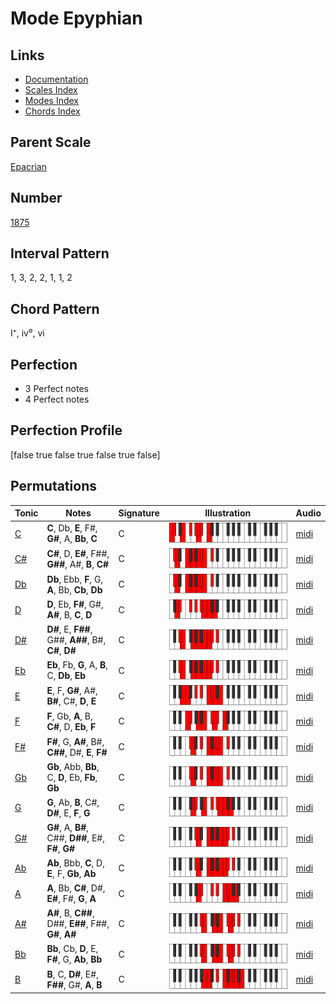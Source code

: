 # Mode Epyphian

## Links

- [Documentation](index.md)
- [Scales Index](Scales.md)
- [Modes Index](Modes.md)
- [Chords Index](Chords.md)

## Parent Scale

[Epacrian](ScaleEpacrian.md)

## Number

[1875](https://ianring.com/musictheory/scales/1875)

## Interval Pattern

1, 3, 2, 2, 1, 1, 2

## Chord Pattern

I⁺, iv⁰, vi

## Perfection

- 3 Perfect notes
- 4 Perfect notes

## Perfection Profile

[false true false true false true false]

## Permutations

| Tonic | Notes | Signature | Illustration | Audio |
|-------|-------|-----------|--------------|-------|
| [C](ModeCNaturalEpyphian.md) | **C**, Db, **E**, F#, **G#**, A, **Bb**, **C** | C | ![CNaturalEpyphian](ModeCNaturalEpyphian.png) | [midi](https://github.com/edipermadi/music/blob/main/docs/ModeCNaturalEpyphian.mid?raw=true) |
| [C#](ModeCSharpEpyphian.md) | **C#**, D, **E#**, F##, **G##**, A#, **B**, **C#** | C | ![CSharpEpyphian](ModeCSharpEpyphian.png) | [midi](https://github.com/edipermadi/music/blob/main/docs/ModeCSharpEpyphian.mid?raw=true) |
| [Db](ModeDFlatEpyphian.md) | **Db**, Ebb, **F**, G, **A**, Bb, **Cb**, **Db** | C | ![DFlatEpyphian](ModeDFlatEpyphian.png) | [midi](https://github.com/edipermadi/music/blob/main/docs/ModeDFlatEpyphian.mid?raw=true) |
| [D](ModeDNaturalEpyphian.md) | **D**, Eb, **F#**, G#, **A#**, B, **C**, **D** | C | ![DNaturalEpyphian](ModeDNaturalEpyphian.png) | [midi](https://github.com/edipermadi/music/blob/main/docs/ModeDNaturalEpyphian.mid?raw=true) |
| [D#](ModeDSharpEpyphian.md) | **D#**, E, **F##**, G##, **A##**, B#, **C#**, **D#** | C | ![DSharpEpyphian](ModeDSharpEpyphian.png) | [midi](https://github.com/edipermadi/music/blob/main/docs/ModeDSharpEpyphian.mid?raw=true) |
| [Eb](ModeEFlatEpyphian.md) | **Eb**, Fb, **G**, A, **B**, C, **Db**, **Eb** | C | ![EFlatEpyphian](ModeEFlatEpyphian.png) | [midi](https://github.com/edipermadi/music/blob/main/docs/ModeEFlatEpyphian.mid?raw=true) |
| [E](ModeENaturalEpyphian.md) | **E**, F, **G#**, A#, **B#**, C#, **D**, **E** | C | ![ENaturalEpyphian](ModeENaturalEpyphian.png) | [midi](https://github.com/edipermadi/music/blob/main/docs/ModeENaturalEpyphian.mid?raw=true) |
| [F](ModeFNaturalEpyphian.md) | **F**, Gb, **A**, B, **C#**, D, **Eb**, **F** | C | ![FNaturalEpyphian](ModeFNaturalEpyphian.png) | [midi](https://github.com/edipermadi/music/blob/main/docs/ModeFNaturalEpyphian.mid?raw=true) |
| [F#](ModeFSharpEpyphian.md) | **F#**, G, **A#**, B#, **C##**, D#, **E**, **F#** | C | ![FSharpEpyphian](ModeFSharpEpyphian.png) | [midi](https://github.com/edipermadi/music/blob/main/docs/ModeFSharpEpyphian.mid?raw=true) |
| [Gb](ModeGFlatEpyphian.md) | **Gb**, Abb, **Bb**, C, **D**, Eb, **Fb**, **Gb** | C | ![GFlatEpyphian](ModeGFlatEpyphian.png) | [midi](https://github.com/edipermadi/music/blob/main/docs/ModeGFlatEpyphian.mid?raw=true) |
| [G](ModeGNaturalEpyphian.md) | **G**, Ab, **B**, C#, **D#**, E, **F**, **G** | C | ![GNaturalEpyphian](ModeGNaturalEpyphian.png) | [midi](https://github.com/edipermadi/music/blob/main/docs/ModeGNaturalEpyphian.mid?raw=true) |
| [G#](ModeGSharpEpyphian.md) | **G#**, A, **B#**, C##, **D##**, E#, **F#**, **G#** | C | ![GSharpEpyphian](ModeGSharpEpyphian.png) | [midi](https://github.com/edipermadi/music/blob/main/docs/ModeGSharpEpyphian.mid?raw=true) |
| [Ab](ModeAFlatEpyphian.md) | **Ab**, Bbb, **C**, D, **E**, F, **Gb**, **Ab** | C | ![AFlatEpyphian](ModeAFlatEpyphian.png) | [midi](https://github.com/edipermadi/music/blob/main/docs/ModeAFlatEpyphian.mid?raw=true) |
| [A](ModeANaturalEpyphian.md) | **A**, Bb, **C#**, D#, **E#**, F#, **G**, **A** | C | ![ANaturalEpyphian](ModeANaturalEpyphian.png) | [midi](https://github.com/edipermadi/music/blob/main/docs/ModeANaturalEpyphian.mid?raw=true) |
| [A#](ModeASharpEpyphian.md) | **A#**, B, **C##**, D##, **E##**, F##, **G#**, **A#** | C | ![ASharpEpyphian](ModeASharpEpyphian.png) | [midi](https://github.com/edipermadi/music/blob/main/docs/ModeASharpEpyphian.mid?raw=true) |
| [Bb](ModeBFlatEpyphian.md) | **Bb**, Cb, **D**, E, **F#**, G, **Ab**, **Bb** | C | ![BFlatEpyphian](ModeBFlatEpyphian.png) | [midi](https://github.com/edipermadi/music/blob/main/docs/ModeBFlatEpyphian.mid?raw=true) |
| [B](ModeBNaturalEpyphian.md) | **B**, C, **D#**, E#, **F##**, G#, **A**, **B** | C | ![BNaturalEpyphian](ModeBNaturalEpyphian.png) | [midi](https://github.com/edipermadi/music/blob/main/docs/ModeBNaturalEpyphian.mid?raw=true) |
